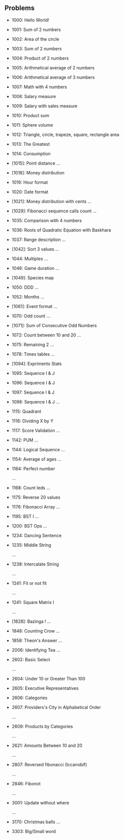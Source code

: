 ## Problems

* 1000: Hello World!

* 1001: Sum of 2 numbers

* 1002: Area of the circle

* 1003: Sum of 2 numbers

* 1004: Product of 2 numbers

* 1005: Arithmetical average of 2 numbers

* 1006: Arithmetical average of 3 numbers

* 1007: Math with 4 numbers

* 1008: Salary measure

* 1009: Salary with sales measure

* 1010: Product sum

* 1011: Sphere volume

* 1012: Triangle, circle, trapeze, square, rectangle area

* 1013: The Greatest

* 1014: Consumption

* [1015]: Point distance
  ...

* [1018]: Money distribution

* 1019: Hour format

* 1020: Date format

* [1021]: Money distribution with cents
  ...

* [1029]: Fibonacci sequence calls count
  ...

* 1035: Comparison with 4 numbers

* 1036: Roots of Quadratic Equation with Baskhara

* 1037: Range description
  ...

* [1042]: Sort 3 values
  ...

* 1044: Multiples
  ...

* 1046: Game duration
  ...

* [1049]: Species map

* 1050: DDD
  ...

* 1052: Months
  ...

* [1061]: Event format
  ...

* 1070: Odd count
  ...

* [1071]: Sum of Consecutive Odd Numbers

* 1072: Count between 10 and 20
  ...

* 1075: Remaining 2
  ...

* 1078: Times tables
  ...

* [1094]: Expriments Stats

* 1095: Sequence I & J

* 1096: Sequence I & J

* 1097: Sequence I & J

* 1098: Sequence I & J
  ...

* 1115: Quadrant

* 1116: Dividing X by Y

* 1117: Score Validation
  ...

* 1142: PUM
  ...

* 1144: Logical Sequence
  ...

* 1154: Average of ages
  ...

* 1164:  Perfect number

  ...

* 1168: Count leds
  ...

* 1175: Reverse 20 values

* 1176: Fibonacci Array
  ...

* 1195: BST I
  ...

* 1200: BST Ops
  ...

* 1234: Dancing Sentence

* 1235: Middle String

  ...

* 1238: Intercalate String

  ...

* 1241: Fit or not fit

  ...

* 1241: Square Matrix I

  ...

* [1828]: Bazinga !
  ...

* 1848: Counting Crow
  ...

* 1858: Theon's Answer
  ...

* 2006: Identifying Tea
  ...

* 2602: Basic Select

  ...

* 2604: Under 10 or Greater Than 100

* 2605: Executive Representatives

* 2606: Categories

* 2607: Providers's City in Alphabetical Order

  ...

* 2609: Products by Categories

  ...

* 2621: Amounts Between 10 and 20

  ...

* 2807: Reversed fibonacci (Iccanobif)

  ...

* 2846: Fibonot

  ...

* 3001: Update without where

  ...

* 3170: Christmas balls
  ...

* 3303: Big/Small word
